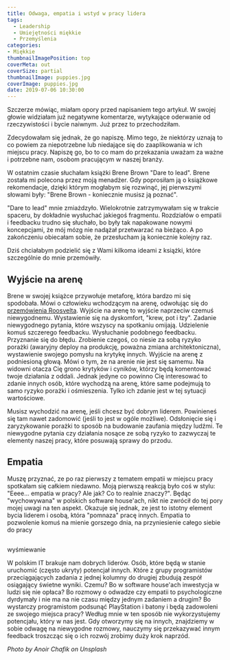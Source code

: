 ```yaml
---
title: Odwaga, empatia i wstyd w pracy lidera
tags:
  - Leadership
  - Umiejętności miękkie
  - Przemyślenia
categories:
- Miękkie
thumbnailImagePosition: top
coverMeta: out
coverSize: partial
thumbnailImage: puppies.jpg
coverImage: puppies.jpg
date: 2019-07-06 10:30:00
---
```


Szczerze mówiąc, miałam opory przed napisaniem tego artykuł. W swojej głowie widziałam już negatywne komentarze, wytykające oderwanie od rzeczywistości i bycie naiwnym. Już przez to przechodziłam. 
<!--more-->
Zdecydowałam się jednak, że go napiszę. Mimo tego, że niektórzy uznają to co powiem za niepotrzebne lub niedające się do zaaplikowania w ich miejscu pracy. Napiszę go, bo to co mam do przekazania uważam za ważne i potrzebne nam, osobom pracującym w naszej branży.

W ostatnim czasie słuchałam książki Brene Brown "Dare to lead". Brene została mi polecona przez moją menadżer. Gdy poprosiłam ją o książkowe rekomendacje, dzięki którym mogłabym się rozwinąć, jej pierwszymi słowami były: "Brene Brown - koniecznie musisz ją poznać". 

"Dare to lead" mnie zmiażdzyło. 
Wielokrotnie zatrzymywałam się w trakcie spaceru, by dokładnie wysłuchać jakiegoś fragmentu. Rozdziałów o empatii i feedbacku trudno się słuchało, bo były tak napakowane nowymi koncepcjami, że mój mózg nie nadążał przetwarzać na bieżąco. A po zakończeniu obiecałam sobie, że przesłucham ją koniecznie kolejny raz.

Dziś chciałabym podzielić się z Wami kilkoma ideami z książki, które szczególnie do mnie przemówiły.

## Wyjście na arenę
Brene w swojej książce przywołuje metaforę, która bardzo mi się spodobała. Mówi o człowieku wchodzącym na arenę, odwołując się do [przemówienia Roosvelta](http://mentalfloss.com/article/63389/roosevelts-man-arena). Wyjście na arenę to wyjście naprzeciw czemuś niewygodnemu. Wystawienie się na dyskomfort, "krew, pot i łzy". Zadanie niewygodnego pytania, które wszyscy na spotkaniu omijają. Udzielenie komuś szczerego feedbacku. Wysłuchanie podobnego feedbacku. Przyznanie się do błędu. Zrobienie czegoś, co niesie za sobą ryzyko porażki (awaryjny deploy na produkcję, poważna zmiana architektoniczna), wystawienie swojego pomysłu na krytykę innych. Wyjście na arenę z podniesioną głową. 
Mówi o tym, że na arenie nie jest się samemu. Na widowni otacza Cię grono krytyków i cyników, którzy będą komentować twoje działania z oddali. Jednak jedyne co powinno Cię interesować to zdanie innych osób, które wychodzą na arenę, które same podejmują to samo ryzyko porażki i ośmieszenia. Tylko ich zdanie jest w tej sytuacji wartościowe.

Musisz wychodzić na arenę, jeśli chcesz być dobrym liderem. Powinieneś się tam nawet zadomowić (jeśli to jest w ogóle możliwe). Odsłonięcie się i zaryzykowanie porażki to sposób na budowanie zaufania między ludźmi. Te niewygodne pytania czy działania nosące ze sobą ryzyko to zazwyczaj te elementy naszej pracy, które posuwają sprawy do przodu.

## Empatia 
Muszę przyznać, ze po raz pierwszy z tematem empatii w miejscu pracy spotkałam się całkiem niedawno. Moją pierwszą reakcją było coś w stylu: "Eeee... empatia w pracy? Ale jak? Co to realnie znaczy?".
Będąc "wychowywana" w polskich software house'ach, nikt nie zwrócił do tej pory mojej uwagi na ten aspekt. Okazuje się jednak, ze jest to istotny element bycia liderem i osobą, która "pomnaza" pracę innych.
Empatia to pozwolenie komuś na mienie gorszego dnia, na przyniesienie całego siebie do pracy

## 
wyśmiewanie 

W polskim IT brakuje nam dobrych liderów. Osób, które będą w stanie uruchomić (często ukryty) potencjał innych. Które z grupy programistów przeciągających zadania z jednej kolumny do drugiej zbudują zespół osiągający świetne wyniki. Czemu?
Bo w software house'ach inwestycja w ludzi się nie opłaca? Bo rozmowy o odwadze czy empatii to psychologiczne dyrdymały i nie ma na nie czasu między jednym zadaniem a drugim? Bo wystarczy programistom podsunąć PlayStation i batony i będą zadowoleni ze swojego miejsca pracy?
Według mnie w ten sposób nie wykorzystujemy potencjału, który w nas jest. Gdy otworzymy się na innych, znajdziemy w sobie odwagę na niewygodne rozmowy, nauczymy się przekazywać innym feedback troszcząc się o ich rozwój zrobimy duży krok naprzód.


*Photo by Anoir Chafik on Unsplash*